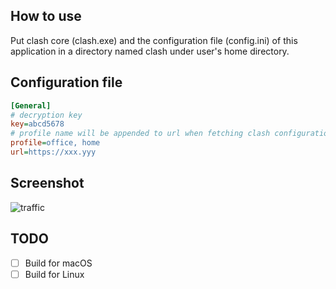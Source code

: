 ## How to use

Put clash core (clash.exe) and the configuration file (config.ini) of this application in a directory named clash under user's home directory.

## Configuration file

```ini
[General]
# decryption key
key=abcd5678
# profile name will be appended to url when fetching clash configuration
profile=office, home
url=https://xxx.yyy
```

## Screenshot

![traffic](http://ovs.wduiu.top/ClashQ_Traffic.png)

## TODO

- [ ] Build for macOS
- [ ] Build for Linux
